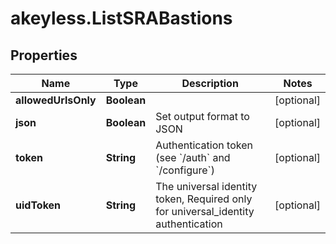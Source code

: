 # akeyless.ListSRABastions

## Properties

Name | Type | Description | Notes
------------ | ------------- | ------------- | -------------
**allowedUrlsOnly** | **Boolean** |  | [optional] 
**json** | **Boolean** | Set output format to JSON | [optional] 
**token** | **String** | Authentication token (see &#x60;/auth&#x60; and &#x60;/configure&#x60;) | [optional] 
**uidToken** | **String** | The universal identity token, Required only for universal_identity authentication | [optional] 


